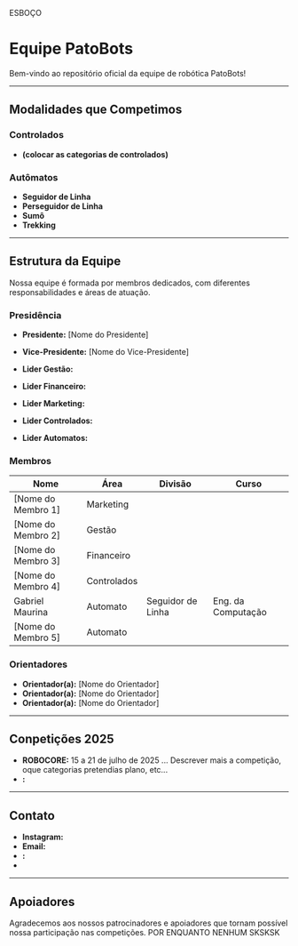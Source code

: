ESBOÇO
# Equipe PatoBots

Bem-vindo ao repositório oficial da equipe de robótica PatoBots! 

---

## Modalidades que Competimos

### Controlados
  - **(colocar as categorias de controlados)**


### Autômatos
  - **Seguidor de Linha**
  - **Perseguidor de Linha**
  - **Sumô**
  - **Trekking**

---

## Estrutura da Equipe

Nossa equipe é formada por membros dedicados, com diferentes responsabilidades e áreas de atuação.

### Presidência
- **Presidente:** [Nome do Presidente]  
- **Vice-Presidente:** [Nome do Vice-Presidente]
  
- **Lider Gestão:**
- **Lider Financeiro:**
- **Lider Marketing:**
- **Lider Controlados:**
- **Lider Automatos:**

### Membros
| Nome                | Área                         | Divisão                 | Curso              |
|---------------------|------------------------------|-------------------------|--------------------|
| [Nome do Membro 1] | Marketing                     | |
| [Nome do Membro 2] | Gestão                        | |
| [Nome do Membro 3] | Financeiro                    | |
| [Nome do Membro 4] | Controlados                   | |
| Gabriel Maurina    | Automato                      | Seguidor de Linha | Eng. da Computação |
| [Nome do Membro 5] | Automato                      | |

### Orientadores
- **Orientador(a):** [Nome do Orientador]
- **Orientador(a):** [Nome do Orientador]
- **Orientador(a):** [Nome do Orientador]   

---

## Conpetições 2025

- **ROBOCORE:** 15 a 21 de julho de 2025 ... Descrever mais a competição, oque categorias pretendias plano, etc...
- **:**

---

## Contato
- **Instagram:**
- **Email:**
- **:**
- 
---

## Apoiadores

Agradecemos aos nossos patrocinadores e apoiadores que tornam possível nossa participação nas competições. POR ENQUANTO NENHUM SKSKSK
